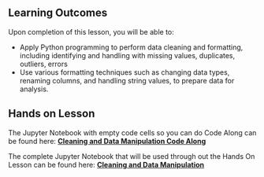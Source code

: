 <!-- # Lesson: Data Cleaning and Data Manipulation -->
## Learning Outcomes

Upon completion of this lesson, you will be able to:
  
- Apply Python programming to perform data cleaning and formatting, including identifying and handling with missing values, duplicates, outliers, errors
- Use various formatting techniques such as changing data types, renaming columns, and handling string values, to prepare data for analysis.


## Hands on Lesson

The Jupyter Notebook with empty code cells so you can do Code Along can be found here: **[Cleaning and Data Manipulation Code Along](https://github.com/data-bootcamp-v4/lessons/blob/main/2_data_wrangling/code_along_nb/2.2_cleaning_and_data_manipulation.ipynb)**

The complete Jupyter Notebook that will be used through out the Hands On Lesson can be found here: **[Cleaning and Data Manipulation](https://github.com/data-bootcamp-v4/lessons/blob/main/2_data_wrangling/2.2_cleaning_and_data_manipulation.ipynb)**
